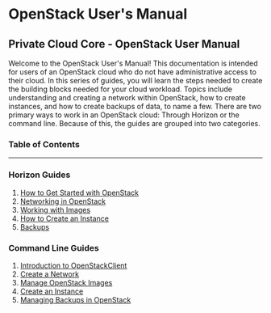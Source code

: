 OpenStack User's Manual
============================

Private Cloud Core - OpenStack User Manual
------------------------------------------

Welcome to the OpenStack User's Manual! This documentation is intended
for users of an OpenStack cloud who do not have administrative access to
their cloud. In this series of guides, you will learn the steps needed
to create the building blocks needed for your cloud workload. Topics
include understanding and creating a network within OpenStack, how to
create instances, and how to create backups of data, to name a few.
There are two primary ways to work in an OpenStack cloud: Through
Horizon or the command line. Because of this, the guides are grouped
into two categories.


### **Table of Contents**

------------------------------------------------------------------------

### Horizon Guides

1.  [How to Get Started with
    OpenStack](users_manual/getting_started_with_openstack.rst)
2.  [Networking in OpenStack](users_manual/network_ip_traffic.rst)
3.  [Working with Images](users_manual/using_creating_images.rst)
4.  [How to Create an Instance](users_manual/create_an_instance.rst)
5.  [Backups](users_manual/backups.rst)

### Command Line Guides

1.  [Introduction to OpenStackClient](users_manual/openstackclient.rst)
2.  [Create a Network](users_manual/network_ip_traffic_cli.rst)
3.  [Manage OpenStack
    Images](users_manual/using_creating_images_cli.rst)
4.  [Create an Instance](users_manual/create_an_instance_cli.rst)
5.  [Managing Backups in OpenStack](users_manual/backups_cli.rst)
